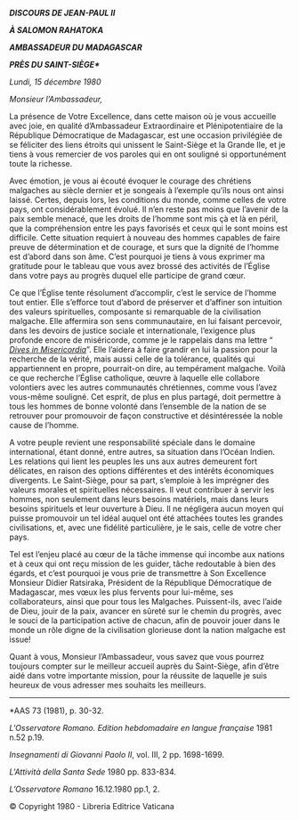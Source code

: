 ***DISCOURS DE JEAN-PAUL II***

***À SALOMON RAHATOKA***

***AMBASSADEUR DU MADAGASCAR***

***PRÈS DU SAINT-SIÈGE\****

*Lundi, 15 décembre 1980*

*Monsieur l’Ambassadeur,*

La présence de Votre Excellence, dans cette maison où je vous accueille avec joie, en qualité d’Ambassadeur Extraordinaire et Plénipotentiaire de la République Démocratique de Madagascar, est une occasion privilégiée de se féliciter des liens étroits qui unissent le Saint-Siège et la Grande Ile, et je tiens à vous remercier de vos paroles qui en ont souligné si opportunément toute la richesse.

Avec émotion, je vous ai écouté évoquer le courage des chrétiens malgaches au siècle dernier et je songeais à l’exemple qu’íls nous ont ainsi laissé. Certes, depuis lors, les conditions du monde, comme celles de votre pays, ont considérablement évolué. Il n’en reste pas moins que l’avenir de la paix semble menacé, que les droits de l’homme sont mis çà et là en péril, que la compréhension entre les pays favorisés et ceux qui le sont moins est difficile. Cette situation requiert à nouveau des hommes capables de faire preuve de détermination et de courage, et surs que la dignité de l’homme est d’abord dans son âme. C’est pourquoi je tiens à vous exprimer ma gratitude pour le tableau que vous avez brossé des activités de l’Église dans votre pays au progrès duquel elle participe de grand cœur.

Ce que l’Église tente résolument d’accomplir, c’est le service de l’homme tout entier. Elle s’efforce tout d’abord de préserver et d’affiner son intuition des valeurs spirituelles, composante si remarquable de la civilisation malgache. Elle affermira son sens communautaire, en lui faisant percevoir, dans les devoirs de justice sociale et internationale, l’exigence plus profonde encore de miséricorde, comme je le rappelais dans ma lettre “ [*Dives in Misericordia*](/content/john-paul-ii/fr/encyclicals/documents/hf_jp-ii_enc_30111980_dives-in-misericordia.html)”. Elle l’aidera à faire grandir en lui la passion pour la recherche de la vérité, mais aussi celle de la tolérance, qualités qui appartiennent en propre, pourrait-on dire, au tempérament malgache. Voilà ce que recherche l’Église catholique, œuvre à laquelle elle collabore volontiers avec les autres communautés chrétiennes, comme vous l’avez vous-même souligné. Cet esprit, de plus en plus partagé, doit permettre à tous les hommes de bonne volonté dans l’ensemble de la nation de se retrouver pour promouvoir de façon constructive et désintéressée la noble cause de l’homme.

A votre peuple revient une responsabilité spéciale dans le domaine international, étant donné, entre autres, sa situation dans l’Océan Indien. Les relations qui lient les peuples les uns aux autres demeurent fort délicates, en raison des options différentes et des intérêts économiques divergents. Le Saint-Siège, pour sa part, s’emploie à les imprégner des valeurs morales et spirituelles nécessaires. Il veut contribuer à servir les hommes, non seulement dans leurs besoins matériels, mais dans leurs besoins spirituels et leur ouverture à Dieu. Il ne négligera aucun moyen qui puisse promouvoir un tel idéal auquel ont été attachées toutes les grandes civilisations, et, avec une fidélité particulière, je le sais, celle de votre cher pays.

Tel est l’enjeu placé au cœur de la tâche immense qui incombe aux nations et à ceux qui ont reçu mission de les guider, tâche redoutable à bien des égards, et c’est pourquoi je vous prie de transmettre à Son Excellence Monsieur Didier Ratsiraka, Président de la République Démocratique de Madagascar, mes vœux les plus fervents pour lui-même, ses collaborateurs, ainsi que pour tous les Malgaches. Puissent-ils, avec l’aide de Dieu, jouir de la paix, avancer en sûreté sur le chemin du progrès, avec le souci de la participation active de chacun, afin de pouvoir jouer dans le monde un rôle digne de la civilisation glorieuse dont la nation malgache est issue!

Quant à vous, Monsieur l’Ambassadeur, vous savez que vous pourrez toujours compter sur le meilleur accueil auprès du Saint-Siège, afin d’être aidé dans votre importante mission, pour la réussite de laquelle je suis heureux de vous adresser mes souhaits les meilleurs.

* * *

\*AAS 73 (1981), p. 30-32.

*L'Osservatore Romano. Edition hebdomadaire en langue française* 1981 n.52 p.19.

*Insegnamenti di Giovanni Paolo II*, vol. III, 2 pp. 1698-1699.

*L'Attività della Santa Sede* 1980 pp. 833-834.

*L’Osservatore Romano* 16.12.1980 pp.1, 2.

© Copyright 1980 - Libreria Editrice Vaticana